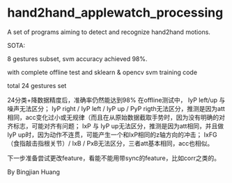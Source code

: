 # hand2hand_applewatch_processing

A set of programs aiming to detect and recognize hand2hand motions.

SOTA:

8 gestures subset, svm accuracy achieved 98%.

with complete offline test and sklearn & opencv svm training code

total 24 gestures set

24分类+降数据精度后，准确率仍然能达到98%
在offline测试中，
IyP left/up 与 噪声无法区分；
IyP right / IyP left / IyP up / PyP rigth无法区分，推测是因为att相同，acc变化过小或无规律（而且在从原始数据截取手势时，因为没有明确的对齐标志，可能对齐有问题；
IxP 与 IyP up无法区分，推测是因为att相同，并且做IyP up时，因为动作不连贯，可能产生一个和IxP相同的z轴方向的冲击；
IxFG（食指敲击指根关节）/ IxB / PxB无法区分，三者att基本相同，acc也相似。

下一步准备尝试更改feature，看能不能用带sync的feature，比如corr之类的。


By Bingjian Huang



